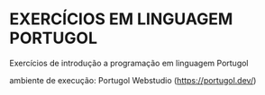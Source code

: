# EXERCÍCIOS EM LINGUAGEM PORTUGOL
Exercícios de introdução a programação em linguagem Portugol

ambiente de execução: Portugol Webstudio (https://portugol.dev/)

